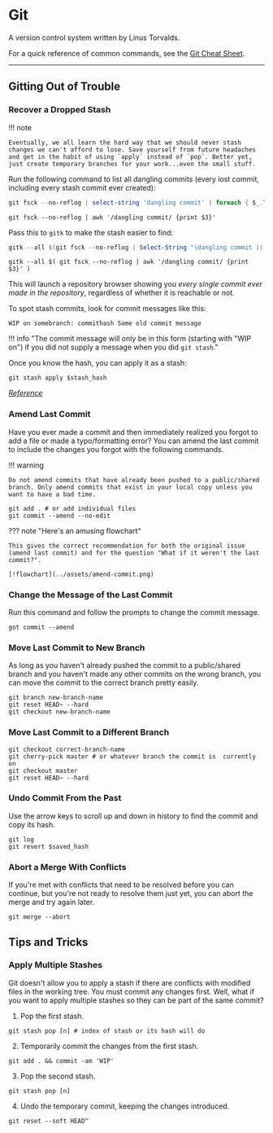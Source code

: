 # Git

A version control system written by Linus Torvalds.

For a quick reference of common commands, see the [Git Cheat Sheet](../general/cheat-sheets/git-cheat-sheet.md).

---

## Gitting Out of Trouble

### Recover a Dropped Stash

!!! note

    Eventually, we all learn the hard way that we should never stash changes we can't afford to lose. Save yourself from future headaches and get in the habit of using `apply` instead of `pop`. Better yet, just create temporary branches for your work...even the small stuff.

Run the following command to list all dangling commits (every lost commit, including every stash commit ever created):

```powershell title="PowerShell"
git fsck --no-reflog | select-string 'dangling commit' | foreach { $_.ToString().Split(" ")[2] }
```

```shell title="Linux"
git fsck --no-reflog | awk '/dangling commit/ {print $3}'
```

Pass this to `gitk` to make the stash easier to find:

```powershell title="PowerShell"
gitk --all $(git fsck --no-reflog | Select-String "(dangling commit )(.*)" | %{ $_.Line.Split(' ')[2] })
```

```shell title="Linux"
gitk --all $( git fsck --no-reflog | awk '/dangling commit/ {print $3}' )
```
This will launch a repository browser showing you *every single commit ever made in the repository*, regardless of whether it is reachable or not.

To spot stash commits, look for commit messages like this:

`WIP on somebranch: commithash Some old commit message`

!!! info "The commit message will only be in this form (starting with "WIP on") if you did not supply a message when you did `git stash`."

Once you know the hash, you can apply it as a stash:

```
git stash apply $stash_hash
```

[*Reference*](https://stackoverflow.com/a/91795/18121690)

### Amend Last Commit

Have you ever made a commit and then immediately realized you forgot to add a file or made a typo/formatting error? You can amend the last commit to include the changes you forgot with the following commands.

!!! warning

    Do not amend commits that have already been pushed to a public/shared branch. Only amend commits that exist in your local copy unless you want to have a bad time. 

```shell
git add . # or add individual files
git commit --amend --no-edit
```

??? note "Here's an amusing flowchart"

    This gives the correct recommendation for both the original issue (amend last commit) and for the question "What if it weren't the last commit?".

    [!flowchart](../assets/amend-commit.png)

### Change the Message of the Last Commit

Run this command and follow the prompts to change the commit message.

```shell
got commit --amend
```

### Move Last Commit to New Branch

As long as you haven't already pushed the commit to a public/shared branch and you haven't made any other commits on the wrong branch, you can move the commit to the correct branch pretty easily.

```shell
git branch new-branch-name
git reset HEAD~ --hard
git checkout new-branch-name
```

### Move Last Commit to a Different Branch

```shell
git checkout correct-branch-name
git cherry-pick master # or whatever branch the commit is  currently on
git checkout master
git reset HEAD~ --hard
```

### Undo Commit From the Past

Use the arrow keys to scroll up and down in history to find the commit and copy its hash.

```shell
git log
git revert $saved_hash
```

### Abort a Merge With Conflicts

If you're met with conflicts that need to be resolved before you can continue, but you're not ready to resolve them just yet, you can abort the merge and try again later.

```shell
git merge --abort
```

## Tips and Tricks

### Apply Multiple Stashes

Git doesn't allow you to apply a stash if there are conflicts with modified files in the working tree. You must commit any changes first. Well, what if you want to apply multiple stashes so they can be part of the same commit?

1. Pop the first stash.<br>
```
git stash pop [n] # index of stash or its hash will do
```
2. Temporarily commit the changes from the first stash.<br>
```
git add . && commit -am 'WIP'
```
3. Pop the second stash.<br>
```
git stash pop [n]
```
4. Undo the temporary commit, keeping the changes introduced.<br>
```
git reset --soft HEAD^
```